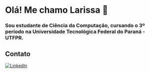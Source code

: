 # Olá! Me chamo Larissa 🥰 
### Sou estudante de Ciência da Computação, cursando o 3º período na Universidade Tecnológica Federal do Paraná - UTFPR.

## Contato
[![LinkedIn](https://img.shields.io/badge/LinkedIn-0077B5?style=for-the-badge&logo=linkedin&logoColor=white)](https://www.linkedin.com/in/larissa-camacho-50350a247/)
